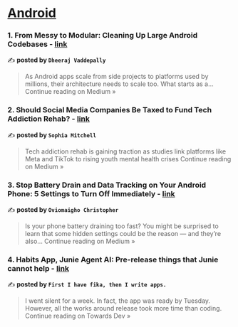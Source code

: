 
<h1><a href=https://medium.com/tag/android/recommended target="_blank" rel="noopener noreferrer">Android</a></h1>
<h3>1. From Messy to Modular: Cleaning Up Large Android Codebases - <a href="https://medium.com/@dvaddepally/from-messy-to-modular-cleaning-up-large-android-codebases-a237a4fa86f1?source=rss------android-5" target="_blank" rel="noopener noreferrer">link</a></h3>

✍️ **posted by `Dheeraj Vaddepally`**

<blockquote>As Android apps scale from side projects to platforms used by millions, their architecture needs to scale too. What starts as a…
Continue reading on Medium »</blockquote>

<h3>2. Should Social Media Companies Be Taxed to Fund Tech Addiction Rehab? - <a href="https://medium.com/@rexuwandu51/should-social-media-companies-be-taxed-to-fund-tech-addiction-rehab-bafe8a7ff940?source=rss------android-5" target="_blank" rel="noopener noreferrer">link</a></h3>

✍️ **posted by `Sophia Mitchell`**

<blockquote>Tech addiction rehab is gaining traction as studies link platforms like Meta and TikTok to rising youth mental health crises
Continue reading on Medium »</blockquote>

<h3>3.  Stop Battery Drain and Data Tracking on Your Android Phone: 5 Settings to Turn Off Immediately - <a href="https://medium.com/@ochristophercom/stop-battery-drain-and-data-tracking-on-your-android-phone-5-settings-to-turn-off-immediately-4690a95c707f?source=rss------android-5" target="_blank" rel="noopener noreferrer">link</a></h3>

✍️ **posted by `Oviomaigho Christopher`**

<blockquote>Is your phone battery draining too fast? You might be surprised to learn that some hidden settings could be the reason — and they’re also…
Continue reading on Medium »</blockquote>

<h3>4. Habits App, Junie Agent AI: Pre-release things that Junie cannot help - <a href="https://towardsdev.com/habits-app-junie-agent-ai-pre-release-things-that-junie-cannot-help-ef71aecc4440?source=rss------android-5" target="_blank" rel="noopener noreferrer">link</a></h3>

✍️ **posted by `First I have fika, then I write apps.`**

<blockquote>I went silent for a week. In fact, the app was ready by Tuesday. However, all the works around release took more time than coding.
Continue reading on Towards Dev »</blockquote>


